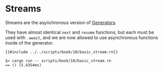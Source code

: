 # Streams

Streams are the asynchronous version of [Generators](./7_generators.md).

They have almost identical `next` and `resume` functions, but each must be used
with `.await`, and we are now allowed to use asynchronous functions inside of
the generator.

```rust,noplayground
{{#include ../../scripts/book/10/basic_stream.rn}}
```

```text
$> cargo run -- scripts/book/10/basic_stream.rn
== () (5.4354ms)
```
